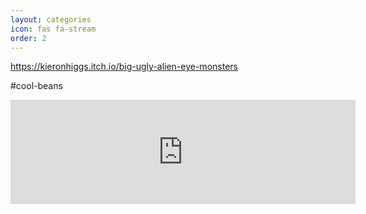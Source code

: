 ```yaml
---
layout: categories
icon: fas fa-stream
order: 2
---
```



https://kieronhiggs.itch.io/big-ugly-alien-eye-monsters

#cool-beans

<iframe frameborder="0" src="https://itch.io/embed/3345458" width="552" height="167"><a href="https://kieronhiggs.itch.io/big-ugly-alien-eye-monsters">Big Ugly Alien Eye Monsters by kieronhiggs</a></iframe>